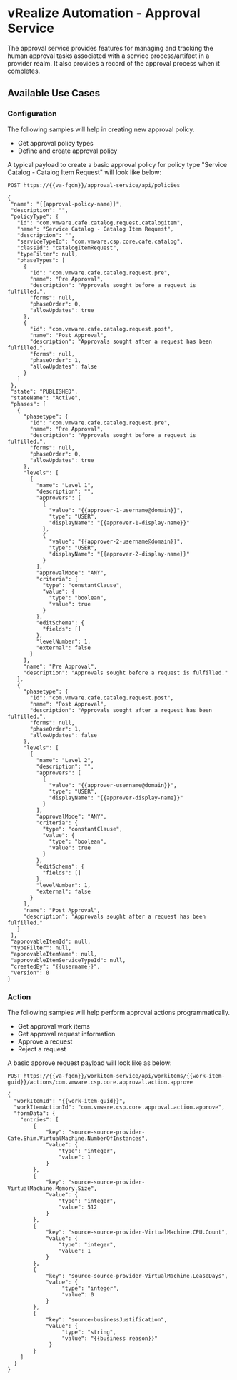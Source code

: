 # vRealize Automation - Approval Service

The approval service provides features for managing and tracking the human approval tasks associated with a service process/artifact in a provider realm. It also provides a record of the approval process when it completes.

## Available Use Cases

### Configuration

The following samples will help in creating new approval policy.

 * Get approval policy types
 * Define and create approval policy

 A typical payload to create a basic approval policy for policy type "Service Catalog - Catalog Item Request" will look like below:

 ```
 POST https://{{va-fqdn}}/approval-service/api/policies

 {
  "name": "{{approval-policy-name}}",
  "description": "",
  "policyType": {
    "id": "com.vmware.cafe.catalog.request.catalogitem",
    "name": "Service Catalog - Catalog Item Request",
    "description": "",
    "serviceTypeId": "com.vmware.csp.core.cafe.catalog",
    "classId": "catalogItemRequest",
    "typeFilter": null,
    "phaseTypes": [
      {
        "id": "com.vmware.cafe.catalog.request.pre",
        "name": "Pre Approval",
        "description": "Approvals sought before a request is fulfilled.",
        "forms": null,
        "phaseOrder": 0,
        "allowUpdates": true
      },
      {
        "id": "com.vmware.cafe.catalog.request.post",
        "name": "Post Approval",
        "description": "Approvals sought after a request has been fulfilled.",
        "forms": null,
        "phaseOrder": 1,
        "allowUpdates": false
      }
    ]
  },
  "state": "PUBLISHED",
  "stateName": "Active",
  "phases": [
    {
      "phasetype": {
        "id": "com.vmware.cafe.catalog.request.pre",
        "name": "Pre Approval",
        "description": "Approvals sought before a request is fulfilled.",
        "forms": null,
        "phaseOrder": 0,
        "allowUpdates": true
      },
      "levels": [
        {
          "name": "Level 1",
          "description": "",
          "approvers": [
            {
              "value": "{{approver-1-username@domain}}",
              "type": "USER",
              "displayName": "{{approver-1-display-name}}"
            },
            {
              "value": "{{approver-2-username@domain}}",
              "type": "USER",
              "displayName": "{{approver-2-display-name}}"
            }
          ],
          "approvalMode": "ANY",
          "criteria": {
            "type": "constantClause",
            "value": {
              "type": "boolean",
              "value": true
            }
          },
          "editSchema": {
            "fields": []
          },
          "levelNumber": 1,
          "external": false
        }
      ],
      "name": "Pre Approval",
      "description": "Approvals sought before a request is fulfilled."
    },
    {
      "phasetype": {
        "id": "com.vmware.cafe.catalog.request.post",
        "name": "Post Approval",
        "description": "Approvals sought after a request has been fulfilled.",
        "forms": null,
        "phaseOrder": 1,
        "allowUpdates": false
      },
      "levels": [
        {
          "name": "Level 2",
          "description": "",
          "approvers": [
            {
              "value": "{{approver-username@domain}}",
              "type": "USER",
              "displayName": "{{approver-display-name}}"
            }
          ],
          "approvalMode": "ANY",
          "criteria": {
            "type": "constantClause",
            "value": {
              "type": "boolean",
              "value": true
            }
          },
          "editSchema": {
            "fields": []
          },
          "levelNumber": 1,
          "external": false
        }
      ],
      "name": "Post Approval",
      "description": "Approvals sought after a request has been fulfilled."
    }
  ],
  "approvableItemId": null,
  "typeFilter": null,
  "approvableItemName": null,
  "approvableItemServiceTypeId": null,
  "createdBy": "{{username}}",
  "version": 0
}
 ```

### Action

The following samples will help perform approval actions programmatically.

 * Get approval work items
 * Get approval request information
 * Approve a request
 * Reject a request

A basic approve request payload will look like as below:

```
POST https://{{va-fqdn}}/workitem-service/api/workitems/{{work-item-guid}}/actions/com.vmware.csp.core.approval.action.approve

{
  "workItemId": "{{work-item-guid}}",
  "workItemActionId": "com.vmware.csp.core.approval.action.approve",
  "formData": {
    "entries": [
    	{
			"key": "source-source-provider-Cafe.Shim.VirtualMachine.NumberOfInstances",
			"value": {
				"type": "integer",
				"value": 1
			}
    	},
    	{
			"key": "source-source-provider-VirtualMachine.Memory.Size",
			"value": {
				"type": "integer",
				"value": 512
			}
    	},
    	{
			"key": "source-source-provider-VirtualMachine.CPU.Count",
			"value": {
				"type": "integer",
				"value": 1
			}
    	},
    	{
			"key": "source-source-provider-VirtualMachine.LeaseDays",
			"value": {
				 "type": "integer",
				 "value": 0
			}
		},
    	{
			"key": "source-businessJustification",
			"value": {
				 "type": "string",
				 "value": "{{business reason}}"
			 }
		}
    ]
  }
}
```

